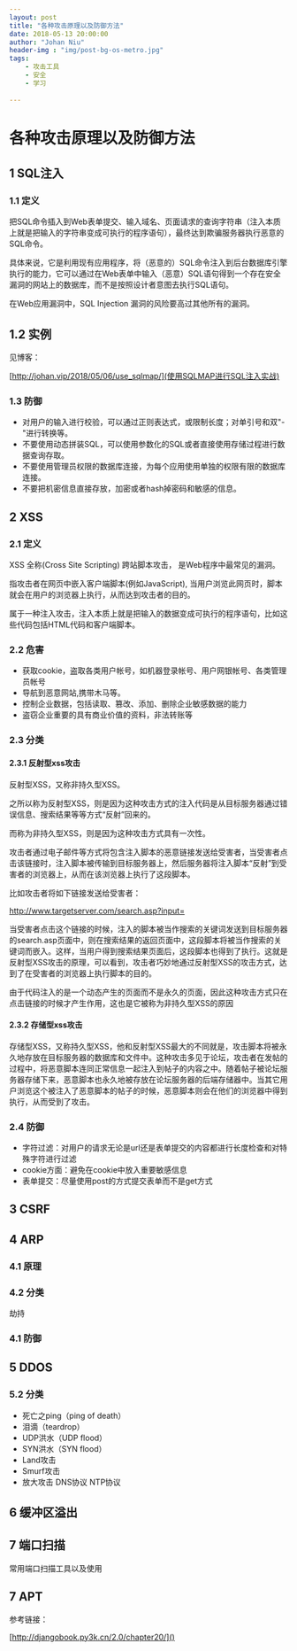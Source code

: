 ```yaml
---
layout: post
title: "各种攻击原理以及防御方法"
date: 2018-05-13 20:00:00
author: "Johan Niu"
header-img : "img/post-bg-os-metro.jpg"
tags:
    - 攻击工具
    - 安全
    - 学习
       
---
```


# 各种攻击原理以及防御方法

## 1 SQL注入

### 1.1 定义

把SQL命令插入到Web表单提交、输入域名、页面请求的查询字符串（注入本质上就是把输入的字符串变成可执行的程序语句），最终达到欺骗服务器执行恶意的SQL命令。

具体来说，它是利用现有应用程序，将（恶意的）SQL命令注入到后台数据库引擎执行的能力，它可以通过在Web表单中输入（恶意）SQL语句得到一个存在安全漏洞的网站上的数据库，而不是按照设计者意图去执行SQL语句。

在Web应用漏洞中，SQL Injection 漏洞的风险要高过其他所有的漏洞。

## 1.2 实例
见博客：

[http://johan.vip/2018/05/06/use_sqlmap/](使用SQLMAP进行SQL注入实战)

### 1.3 防御

* 对用户的输入进行校验，可以通过正则表达式，或限制长度；对单引号和双"-"进行转换等。
* 不要使用动态拼装SQL，可以使用参数化的SQL或者直接使用存储过程进行数据查询存取。
* 不要使用管理员权限的数据库连接，为每个应用使用单独的权限有限的数据库连接。
* 不要把机密信息直接存放，加密或者hash掉密码和敏感的信息。

## 2 XSS

### 2.1 定义

XSS 全称(Cross Site Scripting) 跨站脚本攻击， 是Web程序中最常见的漏洞。

指攻击者在网页中嵌入客户端脚本(例如JavaScript), 当用户浏览此网页时，脚本就会在用户的浏览器上执行，从而达到攻击者的目的。

属于一种注入攻击，注入本质上就是把输入的数据变成可执行的程序语句，比如这些代码包括HTML代码和客户端脚本。

### 2.2 危害

* 获取cookie，盗取各类用户帐号，如机器登录帐号、用户网银帐号、各类管理员帐号
* 导航到恶意网站,携带木马等。
* 控制企业数据，包括读取、篡改、添加、删除企业敏感数据的能力
* 盗窃企业重要的具有商业价值的资料，非法转账等

### 2.3 分类
#### 2.3.1 反射型xss攻击

反射型XSS，又称非持久型XSS。

之所以称为反射型XSS，则是因为这种攻击方式的注入代码是从目标服务器通过错误信息、搜索结果等等方式“反射”回来的。

而称为非持久型XSS，则是因为这种攻击方式具有一次性。

攻击者通过电子邮件等方式将包含注入脚本的恶意链接发送给受害者，当受害者点击该链接时，注入脚本被传输到目标服务器上，然后服务器将注入脚本“反射”到受害者的浏览器上，从而在该浏览器上执行了这段脚本。

比如攻击者将如下链接发送给受害者：

http://www.targetserver.com/search.asp?input=<script>alert(document.cookie);</script>

当受害者点击这个链接的时候，注入的脚本被当作搜索的关键词发送到目标服务器的search.asp页面中，则在搜索结果的返回页面中，这段脚本将被当作搜索的关键词而嵌入。这样，当用户得到搜索结果页面后，这段脚本也得到了执行。这就是反射型XSS攻击的原理，可以看到，攻击者巧妙地通过反射型XSS的攻击方式，达到了在受害者的浏览器上执行脚本的目的。

由于代码注入的是一个动态产生的页面而不是永久的页面，因此这种攻击方式只在点击链接的时候才产生作用，这也是它被称为非持久型XSS的原因


#### 2.3.2 存储型xss攻击

存储型XSS，又称持久型XSS，他和反射型XSS最大的不同就是，攻击脚本将被永久地存放在目标服务器的数据库和文件中。这种攻击多见于论坛，攻击者在发帖的过程中，将恶意脚本连同正常信息一起注入到帖子的内容之中。随着帖子被论坛服务器存储下来，恶意脚本也永久地被存放在论坛服务器的后端存储器中。当其它用户浏览这个被注入了恶意脚本的帖子的时候，恶意脚本则会在他们的浏览器中得到执行，从而受到了攻击。

### 2.4 防御

* 字符过滤：对用户的请求无论是url还是表单提交的内容都进行长度检查和对特殊字符进行过滤
* cookie方面：避免在cookie中放入重要敏感信息
* 表单提交：尽量使用post的方式提交表单而不是get方式

## 3 CSRF


## 4 ARP

### 4.1 原理

### 4.2 分类

劫持

### 4.1 防御


## 5 DDOS

### 5.2 分类

* 死亡之ping（ping of death）
* 泪滴（teardrop）
* UDP洪水（UDP flood）
* SYN洪水（SYN flood）
* Land攻击
* Smurf攻击
* 放大攻击 DNS协议 NTP协议

## 6 缓冲区溢出

## 7 端口扫描

常用端口扫描工具以及使用

## 7 APT



参考链接：

[http://djangobook.py3k.cn/2.0/chapter20/]()